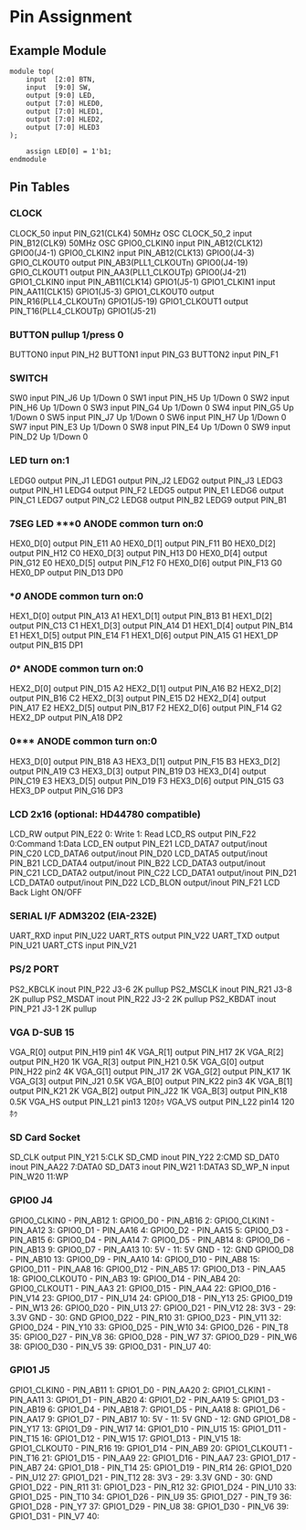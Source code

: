 
# Pin Assignment

## Example Module

```
module top(
	input  [2:0] BTN,
	input  [9:0] SW,
	output [9:0] LED,
	output [7:0] HLED0,
	output [7:0] HLED1,
	output [7:0] HLED2,
	output [7:0] HLED3
);

	assign LED[0] = 1'b1;
endmodule
```

## Pin Tables

### CLOCK

CLOCK_50	input	PIN_G21(CLK4)	50MHz OSC
CLOCK_50_2	input	PIN_B12(CLK9)	50MHz OSC
GPIO0_CLKIN0	input	PIN_AB12(CLK12)	GPIO0(J4-1)
GPIO0_CLKIN2	input	PIN_AB12(CLK13)	GPIO0(J4-3)
GPIO_CLKOUT0	output	PIN_AB3(PLL1_CLKOUTn)	GPIO0(J4-19)
GPIO_CLKOUT1	output	PIN_AA3(PLL1_CLKOUTp)	GPIO0(J4-21)
GPIO1_CLKIN0	input	PIN_AB11(CLK14)	GPIO1(J5-1)
GPIO1_CLKIN1	input	PIN_AA11(CLK15)	GPIO1(J5-3)
GPIO1_CLKOUT0	output	PIN_R16(PLL4_CLKOUTn)	GPIO1(J5-19)
GPIO1_CLKOUT1	output	PIN_T16(PLL4_CLKOUTp)	GPIO1(J5-21)

### BUTTON	pullup 1/press 0

BUTTON0	input	PIN_H2
BUTTON1	input	PIN_G3
BUTTON2	input	PIN_F1


### SWITCH

SW0	input	PIN_J6	Up 1/Down 0
SW1	input	PIN_H5	Up 1/Down 0
SW2	input	PIN_H6	Up 1/Down 0
SW3	input	PIN_G4	Up 1/Down 0
SW4	input	PIN_G5	Up 1/Down 0
SW5	input	PIN_J7	Up 1/Down 0
SW6	input	PIN_H7	Up 1/Down 0
SW7	input	PIN_E3	Up 1/Down 0
SW8	input	PIN_E4	Up 1/Down 0
SW9	input	PIN_D2	Up 1/Down 0


### LED	turn on:1

LEDG0	output	PIN_J1
LEDG1	output	PIN_J2
LEDG2	output	PIN_J3
LEDG3	output	PIN_H1
LEDG4	output	PIN_F2
LEDG5	output	PIN_E1
LEDG6	output	PIN_C1
LEDG7	output	PIN_C2
LEDG8	output	PIN_B2
LEDG9	output	PIN_B1


### 7SEG LED	***0	ANODE common	turn on:0

HEX0_D[0]	output	PIN_E11	A0
HEX0_D[1]	output	PIN_F11	B0
HEX0_D[2]	output	PIN_H12	C0
HEX0_D[3]	output	PIN_H13	D0
HEX0_D[4]	output	PIN_G12	E0
HEX0_D[5]	output	PIN_F12	F0
HEX0_D[6]	output	PIN_F13	G0
HEX0_DP	output	PIN_D13	DP0


###	**0*	ANODE common	turn on:0

HEX1_D[0]	output	PIN_A13	A1
HEX1_D[1]	output	PIN_B13	B1
HEX1_D[2]	output	PIN_C13	C1
HEX1_D[3]	output	PIN_A14	D1
HEX1_D[4]	output	PIN_B14	E1
HEX1_D[5]	output	PIN_E14	F1
HEX1_D[6]	output	PIN_A15	G1
HEX1_DP	output	PIN_B15	DP1


###	*0**	ANODE common	turn on:0

HEX2_D[0]	output	PIN_D15	A2
HEX2_D[1]	output	PIN_A16	B2
HEX2_D[2]	output	PIN_B16	C2
HEX2_D[3]	output	PIN_E15	D2
HEX2_D[4]	output	PIN_A17	E2
HEX2_D[5]	output	PIN_B17	F2
HEX2_D[6]	output	PIN_F14	G2
HEX2_DP	output	PIN_A18	DP2


###	0***	ANODE common	turn on:0

HEX3_D[0]	output	PIN_B18	A3
HEX3_D[1]	output	PIN_F15	B3
HEX3_D[2]	output	PIN_A19	C3
HEX3_D[3]	output	PIN_B19	D3
HEX3_D[4]	output	PIN_C19	E3
HEX3_D[5]	output	PIN_D19	F3
HEX3_D[6]	output	PIN_G15	G3
HEX3_DP	output	PIN_G16	DP3


### LCD 2x16	(optional: HD44780 compatible)

LCD_RW	output	PIN_E22	0: Write 1: Read
LCD_RS	output	PIN_F22	0:Command 1:Data
LCD_EN	output	PIN_E21
LCD_DATA7	output/inout	PIN_C20
LCD_DATA6	output/inout	PIN_D20
LCD_DATA5	output/inout	PIN_B21
LCD_DATA4	output/inout	PIN_B22
LCD_DATA3	output/inout	PIN_C21
LCD_DATA2	output/inout	PIN_C22
LCD_DATA1	output/inout	PIN_D21
LCD_DATA0	output/inout	PIN_D22
LCD_BLON	output/inout	PIN_F21	LCD Back Light ON/OFF


### SERIAL I/F	ADM3202 (EIA-232E)

UART_RXD	input	PIN_U22
UART_RTS	output	PIN_V22
UART_TXD	output	PIN_U21
UART_CTS	input	PIN_V21


### PS/2 PORT

PS2_KBCLK	inout	PIN_P22	J3-6	2K pullup
PS2_MSCLK	inout	PIN_R21	J3-8	2K pullup
PS2_MSDAT	inout	PIN_R22	J3-2	2K pullup
PS2_KBDAT	inout	PIN_P21	J3-1	2K pullup


### VGA			D-SUB 15

VGA_R[0]	output	PIN_H19	pin1	4K
VGA_R[1]	output	PIN_H17		2K
VGA_R[2]	output	PIN_H20		1K
VGA_R[3]	output	PIN_H21		0.5K
VGA_G[0]	output	PIN_H22	pin2	4K
VGA_G[1]	output	PIN_J17		2K
VGA_G[2]	output	PIN_K17		1K
VGA_G[3]	output	PIN_J21		0.5K
VGA_B[0]	output	PIN_K22	pin3	4K
VGA_B[1]	output	PIN_K21		2K
VGA_B[2]	output	PIN_J22		1K
VGA_B[3]	output	PIN_K18		0.5K
VGA_HS	output	PIN_L21	pin13	120ﾎｩ
VGA_VS	output	PIN_L22	pin14	120ﾎｩ


### SD Card Socket

SD_CLK	output	PIN_Y21	5:CLK
SD_CMD	inout	PIN_Y22	2:CMD
SD_DAT0	inout	PIN_AA22	7:DATA0
SD_DAT3	inout	PIN_W21	1:DATA3
SD_WP_N	input	PIN_W20	11:WP


### GPIO0 J4

GPIO0_CLKIN0	-	PIN_AB12	1:
GPIO0_D0	-	PIN_AB16	2:
GPIO0_CLKIN1	-	PIN_AA12	3:
GPIO0_D1	-	PIN_AA16	4:
GPIO0_D2	-	PIN_AA15	5:
GPIO0_D3	-	PIN_AB15	6:
GPIO0_D4	-	PIN_AA14	7:
GPIO0_D5	-	PIN_AB14	8:
GPIO0_D6	-	PIN_AB13	9:
GPIO0_D7	-	PIN_AA13	10:
5V	-		11: 5V
GND	-		12: GND
GPIO0_D8	-	PIN_AB10	13:
GPIO0_D9	-	PIN_AA10	14:
GPIO0_D10	-	PIN_AB8	15:
GPIO0_D11	-	PIN_AA8	16:
GPIO0_D12	-	PIN_AB5	17:
GPIO0_D13	-	PIN_AA5	18:
GPIO0_CLKOUT0	-	PIN_AB3	19:
GPIO0_D14	-	PIN_AB4	20:
GPIO0_CLKOUT1	-	PIN_AA3	21:
GPIO0_D15	-	PIN_AA4	22:
GPIO0_D16	-	PIN_V14	23:
GPIO0_D17	-	PIN_U14	24:
GPIO0_D18	-	PIN_Y13	25:
GPIO0_D19	-	PIN_W13	26:
GPIO0_D20	-	PIN_U13	27:
GPIO0_D21	-	PIN_V12	28:
3V3	-		29: 3.3V
GND	-		30: GND
GPIO0_D22	-	PIN_R10	31:
GPIO0_D23	-	PIN_V11	32:
GPIO0_D24	-	PIN_Y10	33:
GPIO0_D25	-	PIN_W10	34:
GPIO0_D26	-	PIN_T8	35:
GPIO0_D27	-	PIN_V8	36:
GPIO0_D28	-	PIN_W7	37:
GPIO0_D29	-	PIN_W6	38:
GPIO0_D30	-	PIN_V5	39:
GPIO0_D31	-	PIN_U7	40:


### GPIO1 J5

GPIO1_CLKIN0	-	PIN_AB11	1:
GPIO1_D0	-	PIN_AA20	2:
GPIO1_CLKIN1	-	PIN_AA11	3:
GPIO1_D1	-	PIN_AB20	4:
GPIO1_D2	-	PIN_AA19	5:
GPIO1_D3	-	PIN_AB19	6:
GPIO1_D4	-	PIN_AB18	7:
GPIO1_D5	-	PIN_AA18	8:
GPIO1_D6	-	PIN_AA17	9:
GPIO1_D7	-	PIN_AB17	10:
5V	-		11: 5V
GND	-		12: GND
GPIO1_D8	-	PIN_Y17	13:
GPIO1_D9	-	PIN_W17	14:
GPIO1_D10	-	PIN_U15	15:
GPIO1_D11	-	PIN_T15	16:
GPIO1_D12	-	PIN_W15	17:
GPIO1_D13	-	PIN_V15	18:
GPIO1_CLKOUT0	-	PIN_R16	19:
GPIO1_D14	-	PIN_AB9	20:
GPIO1_CLKOUT1	-	PIN_T16	21:
GPIO1_D15	-	PIN_AA9	22:
GPIO1_D16	-	PIN_AA7	23:
GPIO1_D17	-	PIN_AB7	24:
GPIO1_D18	-	PIN_T14	25:
GPIO1_D19	-	PIN_R14	26:
GPIO1_D20	-	PIN_U12	27:
GPIO1_D21	-	PIN_T12	28:
3V3	-		29: 3.3V
GND	-		30: GND
GPIO1_D22	-	PIN_R11	31:
GPIO1_D23	-	PIN_R12	32:
GPIO1_D24	-	PIN_U10	33:
GPIO1_D25	-	PIN_T10	34:
GPIO1_D26	-	PIN_U9	35:
GPIO1_D27	-	PIN_T9	36:
GPIO1_D28	-	PIN_Y7	37:
GPIO1_D29	-	PIN_U8	38:
GPIO1_D30	-	PIN_V6	39:
GPIO1_D31	-	PIN_V7	40:


